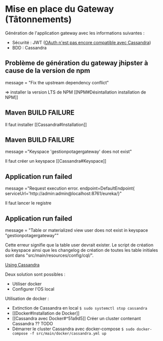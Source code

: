 
# Mise en place du Gateway (Tâtonnements)
Génération de l'application gateway avec les informations suivantes :
- Sécurité : JWT ([OAuth n'est pas encore compatible avec Cassandra](https://www.jhipster.tech/using-cassandra/))
- BDD : Cassandra


## Problème de génération du gateway jhipster à cause de la version de npm 
message = "Fix the upstream dependency conflict"

=> installer la version LTS de NPM [[NPM#Désintallation installation de NPM]]


## Maven BUILD FAILURE
Il faut installer [[Cassandra#Installation]]

## Maven BUILD FAILURE 
message ="Keyspace 'gestionpotagergateway' does not exist"

Il faut créer un keyspace [[Cassandra#Keyspace]]

## Application run failed 
message ="Request execution error. endpoint=DefaultEndpoint{ serviceUrl='http://admin:admin@localhost:8761/eureka/}"

Il faut lancer le registre

## Application run failed
message = "Table or materialized view user does not exist in keyspace "gestionpotagergateway""

Cette erreur signifie que la table user devrait exister.
Le script de création du keyspace ainsi que les changelog de création de toutes les table initiales sont dans "src/main/resources/config/cql/".

[Using Cassandra](https://www.jhipster.tech/using-cassandra/)

Deux solution sont possibles :
- Utiliser docker
- Configurer l'OS local

Utilisation de docker :
- Extinction de Cassandra en local `$ sudo systemctl stop cassandra`
- [[Docker#Installation de Docker]]
- [[Cassandra avec Docker#^51a9d5]] Créer un cluster contenant Cassandra ?? TODO
- Démarrer le cluster Cassandra avec docker-compose `$ sudo docker-compose -f src/main/docker/cassandra.yml up`
